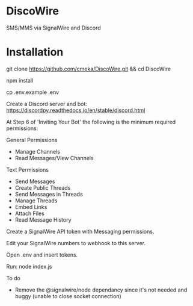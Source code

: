 # DiscoWire
 SMS/MMS via SignalWire and Discord

# Installation
git clone https://github.com/cmeka/DiscoWire.git && cd DiscoWire

npm install

cp .env.example .env

Create a Discord server and bot:
https://discordpy.readthedocs.io/en/stable/discord.html

At Step 6 of 'Inviting Your Bot' the following is the minimum required permissions:

General Permissions
- Manage Channels
- Read Messages/View Channels

Text Permissions
- Send Messages
- Create Public Threads
- Send Messages in Threads
- Manage Threads
- Embed Links
- Attach Files
- Read Message History

Create a SignalWire API token with Messaging permissions.

Edit your SignalWire numbers to webhook to this server.

Open .env and insert tokens.

Run: node index.js


To do
- Remove the @signalwire/node dependancy since it's not needed and buggy (unable to close socket connection)
